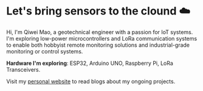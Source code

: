 # Let's bring sensors to the clound ☁️
Hi, I'm Qiwei Mao, a geotechnical engineer with a passion for IoT systems. I'm exploring low-power microcontrollers and LoRa communication systems to enable both hobbyist remote monitoring solutions and industrial-grade monitoring or control systems.

**Hardware I'm exploring**: ESP32, Arduino UNO, Raspberry Pi, LoRa Transceivers.

Visit my [personal website](https://qiweimao.dev/) to read blogs about my ongoing projects.
